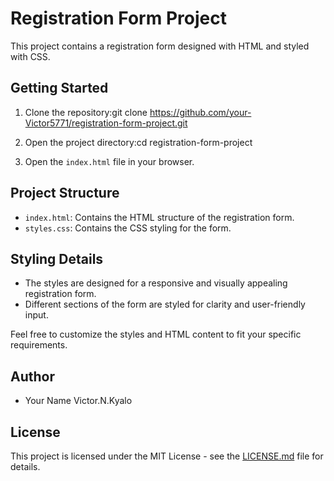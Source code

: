# Registration Form Project

This project contains a registration form designed with HTML and styled with CSS.

## Getting Started

1. Clone the repository:git clone https://github.com/your-Victor5771/registration-form-project.git

2. Open the project directory:cd registration-form-project


3. Open the `index.html` file in your browser.

## Project Structure

- `index.html`: Contains the HTML structure of the registration form.
- `styles.css`: Contains the CSS styling for the form.

## Styling Details

- The styles are designed for a responsive and visually appealing registration form.
- Different sections of the form are styled for clarity and user-friendly input.

Feel free to customize the styles and HTML content to fit your specific requirements.

## Author

- Your Name Victor.N.Kyalo

## License

This project is licensed under the MIT License - see the [LICENSE.md](LICENSE.md) file for details.

